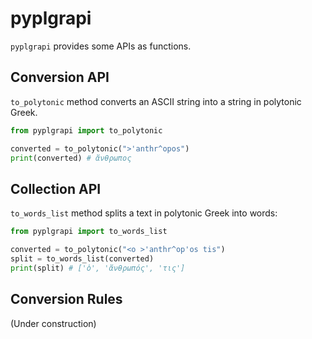 # pyplgrapi
`pyplgrapi` provides some APIs as functions.

## Conversion API
`to_polytonic` method converts an ASCII string into a string in polytonic Greek.
```python
from pyplgrapi import to_polytonic

converted = to_polytonic(">'anthr^opos")
print(converted) # ἄνθρωπος
```

## Collection API
`to_words_list` method splits a text in polytonic Greek into words:
```python
from pyplgrapi import to_words_list

converted = to_polytonic("<o >'anthr^op'os tis")
split = to_words_list(converted)
print(split) # ['ὁ', 'ἄνθρωπός', 'τις']
```

## Conversion Rules
(Under construction)